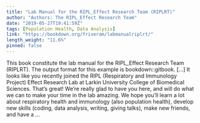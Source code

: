```yaml
---
title: "Lab Manual for the RIPL_Effect Research Team (RIPLRT)"
author: "Authors: The RIPL_Effect Research Team"
date: "2019-05-27T19:41:59Z"
tags: [Population Health, Data Analysis]
link: "https://bookdown.org/friveram/labmanualriplrt/"
length_weight: "11.6%"
pinned: false
---
```


This book constitute the lab manual for the RIPL_Effect Research Team (RIPLRT). The output format for this example is bookdown::gitbook. [...] It looks like you recently joined the RIPL (Respiratory and Immunology Project) Effect Research Lab at Larkin University College of Biomedical Sciences. That’s great! We’re really glad to have you here, and will do what we can to make your time in the lab amazing. We hope you’ll learn a lot about respiratory health and immunology (also population health), develop new skills (coding, data analysis, writing, giving talks), make new friends, and have a ...
